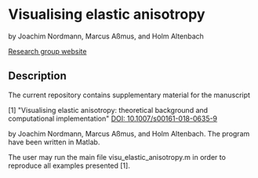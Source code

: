 # Visualising elastic anisotropy
by Joachim Nordmann, Marcus Aßmus, and Holm Altenbach

[Research group website](https://www.ifme.ovgu.de/ltm.html)

## Description

The current repository contains supplementary material for the manuscript

[1] "Visualising elastic anisotropy: theoretical background and computational implementation" [DOI: 10.1007/s00161-018-0635-9](https://doi.org/10.1007/s00161-018-0635-9)

	
by Joachim Nordmann, Marcus Aßmus, and Holm Altenbach. The program have been written in Matlab. 

The user may run the main file visu_elastic_anisotropy.m in order to reproduce all examples presented [1].
